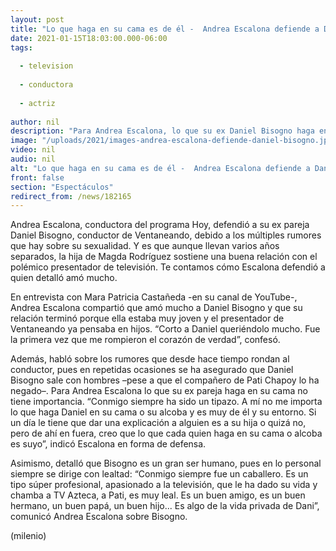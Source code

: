 ```yaml
---
layout: post
title: "Lo que haga en su cama es de él -  Andrea Escalona defiende a Daniel Bisogno tras rumores sobre su sexualidad"
date: 2021-01-15T18:03:00.000-06:00
tags:
  
  - television
  
  - conductora
  
  - actriz
  
author: nil
description: "Para Andrea Escalona, lo que su ex Daniel Bisogno haga en la cama no tiene importancia y es que el presentador de Ventaneando se ha visto envuelto en rumores sobre su sexualidad. Así lo defendió la conductora de Hoy. "
image: "/uploads/2021/images-andrea-escalona-defiende-daniel-bisogno.jpg"
video: nil
audio: nil
alt: "Lo que haga en su cama es de él -  Andrea Escalona defiende a Daniel Bisogno tras rumores sobre su sexualidad"
front: false
section: "Espectáculos"
redirect_from: /news/182165
---
```


Andrea Escalona, conductora del programa Hoy, defendió a su ex pareja Daniel Bisogno, conductor de Ventaneando, debido a los múltiples rumores que hay sobre su sexualidad. Y es que aunque llevan varios años separados, la hija de Magda Rodríguez sostiene una buena relación con el polémico presentador de televisión. Te contamos cómo Escalona defendió a quien detalló amó mucho. 

En entrevista con Mara Patricia Castañeda -en su canal de YouTube-, Andrea Escalona compartió que amó mucho a Daniel Bisogno y que su relación terminó porque ella estaba muy joven y el presentador de Ventaneando ya pensaba en hijos. “Corto a Daniel queriéndolo mucho. Fue la primera vez que me rompieron el corazón de verdad”, confesó. 

Además, habló sobre los rumores que desde hace tiempo rondan al conductor, pues en repetidas ocasiones se ha asegurado que Daniel Bisogno sale con hombres –pese a que el compañero de Pati Chapoy lo ha negado–. Para Andrea Escalona lo que su ex pareja haga en su cama no tiene importancia. “Conmigo siempre ha sido un tipazo. A mí no me importa lo que haga Daniel en su cama o su alcoba y es muy de él y su entorno. Si un día le tiene que dar una explicación a alguien es a su hija o quizá no, pero de ahí en fuera, creo que lo que cada quien haga en su cama o alcoba es suyo”, indicó Escalona en forma de defensa. 

Asimismo, detalló que Bisogno es un gran ser humano, pues en lo personal siempre se dirige con lealtad: “Conmigo siempre fue un caballero. Es un tipo súper profesional, apasionado a la televisión, que le ha dado su vida y chamba a TV Azteca, a Pati, es muy leal. Es un buen amigo, es un buen hermano, un buen papá, un buen hijo... Es algo de la vida privada de Dani”, comunicó Andrea Escalona sobre Bisogno. 

(milenio)